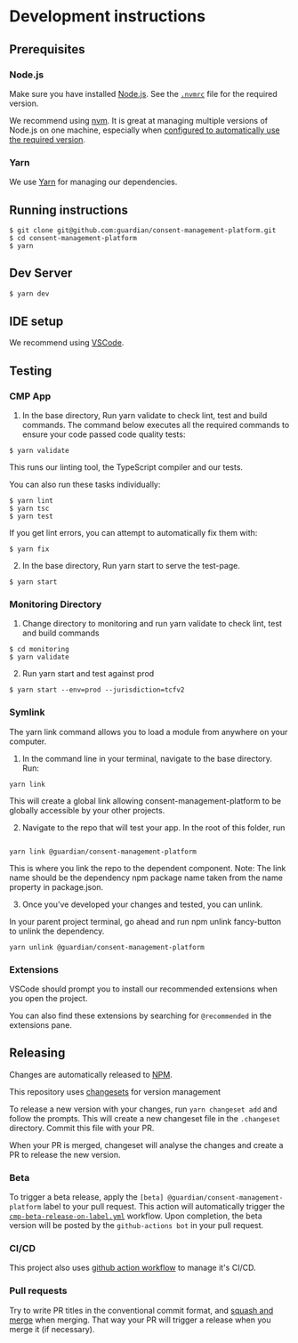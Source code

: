 # Development instructions

## Prerequisites

### Node.js

Make sure you have installed [Node.js](https://nodejs.org). See the [`.nvmrc`](../.nvmrc) file for the required version.

We recommend using [nvm](https://github.com/creationix/nvm). It is great at managing multiple versions of Node.js on one machine, especially when [configured to automatically use the required version](https://github.com/nvm-sh/nvm#deeper-shell-integration).

### Yarn

We use [Yarn](https://yarnpkg.com/en/) for managing our dependencies.

## Running instructions

```
$ git clone git@github.com:guardian/consent-management-platform.git
$ cd consent-management-platform
$ yarn
```

## Dev Server

```bash
$ yarn dev
```

## IDE setup

We recommend using [VSCode](https://code.visualstudio.com/).

## Testing

### CMP App

1. In the base directory, Run yarn validate to check lint, test and build commands. The command below executes all the required commands to ensure your code passed code quality tests:

```
$ yarn validate
```

This runs our linting tool, the TypeScript compiler and our tests.

You can also run these tasks individually:

```
$ yarn lint
$ yarn tsc
$ yarn test
```

If you get lint errors, you can attempt to automatically fix them with:

```
$ yarn fix
```

2. In the base directory, Run yarn start to serve the test-page.

```
$ yarn start
```

### Monitoring Directory

1. Change directory to monitoring and run yarn validate to check lint, test and build commands

```
$ cd monitoring
$ yarn validate
```

2. Run yarn start and test against prod

```
$ yarn start --env=prod --jurisdiction=tcfv2
```

### Symlink

The yarn link command allows you to load a module from anywhere on your computer.

1. In the command line in your terminal, navigate to the base directory. Run:

```
yarn link
```

This will create a global link allowing consent-management-platform to be globally accessible by your other projects.

2. Navigate to the repo that will test your app. In the root of this folder, run

```

yarn link @guardian/consent-management-platform

```

This is where you link the repo to the dependent component. Note: The link name should be the dependency npm package name taken from the name property in package.json.

3. Once you’ve developed your changes and tested, you can unlink.

In your parent project terminal, go ahead and run npm unlink fancy-button to unlink the dependency.

```
yarn unlink @guardian/consent-management-platform

```

### Extensions

VSCode should prompt you to install our recommended extensions when you open the project.

You can also find these extensions by searching for `@recommended` in the extensions pane.

## Releasing

Changes are automatically released to [NPM][].

[npm]: https://www.npmjs.com/package/@guardian/consent-management-platform

This repository uses [changesets](https://github.com/changesets/changesets) for version management

To release a new version with your changes, run `yarn changeset add` and follow the prompts. This will create a new changeset file in the `.changeset` directory. Commit this file with your PR.

When your PR is merged, changeset will analyse the changes and create a PR to release the new version.

### Beta

To trigger a beta release, apply the `[beta] @guardian/consent-management-platform` label to your pull request. This action will automatically trigger the [`cmp-beta-release-on-label.yml`](../.github/workflows/cmp-beta-release-on-label.yml) workflow. Upon completion, the beta version will be posted by the `github-actions bot` in your pull request.

### CI/CD

This project also uses [github action workflow](../.github/workflows/README.md) to manage it's CI/CD.

### Pull requests

Try to write PR titles in the conventional commit format, and [squash and merge](https://docs.github.com/en/free-pro-team@latest/github/collaborating-with-issues-and-pull-requests/about-pull-request-merges#squash-and-merge-your-pull-request-commits) when merging. That way your PR will trigger a release when you merge it (if necessary).
